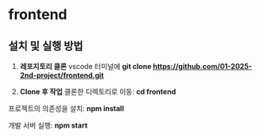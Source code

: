 # frontend
## 설치 및 실행 방법

1. **레포지토리 클론**
   vscode 터미널에
   **git clone https://github.com/01-2025-2nd-project/frontend.git**

2. **Clone 후 작업**
  클론한 디렉토리로 이동:
  **cd frontend**

  프로젝트의 의존성을 설치:
  **npm install**

  개발 서버 실행:
  **npm start**
